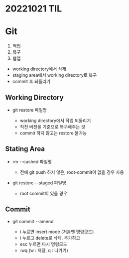 # 20221021 TIL

# Git

1. 백업
2. 복구
3. 협업

- working directory에서 삭제
- staging area에서 working directory로 복구
- commit 후 되돌리기

## Working Directory

- git restore 파일명

  - working directory에서 작업 되돌리기
  - 직전 버전을 기준으로 복구해주는 것
  - commit 하지 않고는 restore 불가능

## Stating Area

- rm --cashed 파일명

  - 전에 git push 하지 않은, root-commit이 없을 경우 사용

- git restore --staged 파일명

  - root commit이 있을 경우

## Commit

- git commit --amend

  - i 누르면 insert mode (처음엔 명령모드)
  - i 누르고 delete로 삭제, 추가하고
  - esc 누르면 다시 명령모드
  - :wq (w : 저장, q : 나가기)
